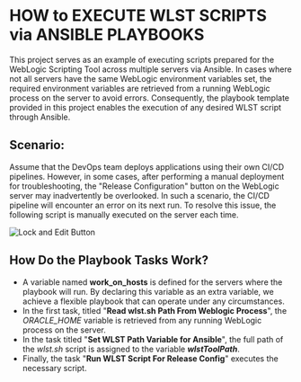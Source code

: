 # HOW to EXECUTE WLST SCRIPTS via ANSIBLE PLAYBOOKS

This project serves as an example of executing scripts prepared for the WebLogic Scripting Tool across multiple servers via Ansible. In cases where not all servers have the same WebLogic environment variables set, the required environment variables are retrieved from a running WebLogic process on the server to avoid errors. Consequently, the playbook template provided in this project enables the execution of any desired WLST script through Ansible.

## Scenario:

Assume that the DevOps team deploys applications using their own CI/CD pipelines. However, in some cases, after performing a manual deployment for troubleshooting, the "Release Configuration" button on the WebLogic server may inadvertently be overlooked. In such a scenario, the CI/CD pipeline will encounter an error on its next run. To resolve this issue, the following script is manually executed on the server each time.

![Lock and Edit Button](https://docs.oracle.com/en/storage/storage-software/storagetek-tape-analytics/2.4/stais/img/wl_lockedit.png)

## How Do the Playbook Tasks Work?

- A variable named **work_on_hosts** is defined for the servers where the playbook will run. By declaring this variable as an extra variable, we achieve a flexible playbook that can operate under any circumstances.
- In the first task, titled "**Read wlst.sh Path From Weblogic Process**", the *ORACLE_HOME* variable is retrieved from any running WebLogic process on the server.
- In the task titled "**Set WLST Path Variable for Ansible**", the full path of the *wlst.sh* script is assigned to the variable ***wlstToolPath***.
- Finally, the task "**Run WLST Script For Release Config**" executes the necessary script.
